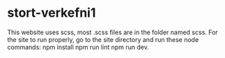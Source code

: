 # stort-verkefni1
This website uses scss, most .scss files are in the folder named scss.
For the site to run properly, go to the site directory and run these node
commands:
	npm install
	npm run lint
	npm run dev.
